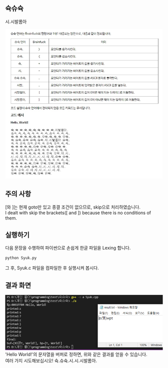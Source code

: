 ## 슉슈슉
시.시발롬아  

![explanation](./img/1626513742832.jpg)  

## 주의 사항
[와 ]는 현재 goto만 있고 종결 조건이 없으므로, skip으로 처리하였습니다.  
I dealt with skip the brackets([ and ]) because there is no conditions of them.

## 실행하기
다음 문장을 수행하여 파이썬으로 손쉽게 한글 파일을 Lexing 합니다.  

    python Syuk.py  

그 후, Syuk.c 파일을 컴파일한 후 실행시켜 봅시다.

## 결과 화면
![result](./img/result.png)  
'Hello World!'의 문자열을 버퍼로 정하면, 위와 같은 결과를 얻을 수 있습니다.  
여러 가지 시도해보십시오! 슉.슈슉.시.시.시발롬아.
